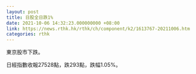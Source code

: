 ```yaml
---
layout: post
title: 日股全日跌1%
date: 2021-10-06 14:32:23.000000000 +08:00
link: https://news.rthk.hk/rthk/ch/component/k2/1613767-20211006.htm
categories: rthk
---
```


東京股市下跌。

日經指數收報27528點，跌293點，跌幅1.05%。
